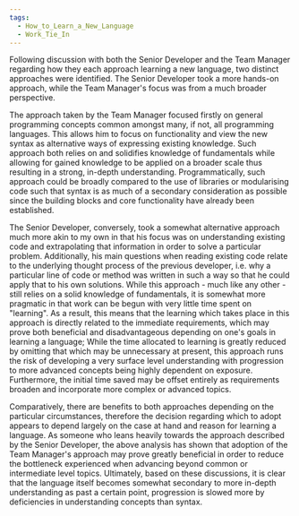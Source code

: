 ```yaml
---
tags:
  - How_to_Learn_a_New_Language
  - Work_Tie_In
---
```

Following discussion with both the Senior Developer and the Team Manager regarding how they each approach learning a new language, two distinct approaches were identified. The Senior Developer took a more hands-on approach, while the Team Manager's focus was from a much broader perspective.

The approach taken by the Team Manager focused firstly on general programming concepts common amongst many, if not, all programming languages. This allows him to focus on functionality and view the new syntax as alternative ways of expressing existing knowledge. Such approach both relies on and solidifies knowledge of fundamentals while allowing for gained knowledge to be applied on a broader scale thus resulting in a strong, in-depth understanding. Programmatically, such approach could be broadly compared to the use of libraries or modularising code such that syntax is as much of a secondary consideration as possible since the building blocks and core functionality have already been established.

The Senior Developer, conversely, took a somewhat alternative approach much more akin to my own in that his focus was on understanding existing code and extrapolating that information in order to solve a particular problem. Additionally, his main questions when reading existing code relate to the underlying thought process of the previous developer, i.e. why a particular line of code or method was written in such a way so that he could apply that to his own solutions. While this approach - much like any other - still relies on a solid knowledge of fundamentals, it is somewhat more pragmatic in that work can be begun with very little time spent on "learning". As a result, this means that the learning which takes place in this approach is directly related to the immediate requirements, which may prove both beneficial and disadvantageous depending on one's goals in learning a language; While the time allocated to learning is greatly reduced by omitting that which may be unnecessary at present, this approach runs the risk of developing a very surface level understanding with progression to more advanced concepts being highly dependent on exposure. Furthermore, the initial time saved may be offset entirely as requirements broaden and incorporate more complex or advanced topics.

Comparatively, there are benefits to both approaches depending on the particular circumstances, therefore the decision regarding which to adopt appears to depend largely on the case at hand and reason for learning a language. As someone who leans heavily towards the approach described by the Senior Developer, the above analysis has shown that adoption of the Team Manager's approach may prove greatly beneficial in order to reduce the bottleneck experienced when advancing beyond common or intermediate level topics. Ultimately, based on these discussions, it is clear that the language itself becomes somewhat secondary to more in-depth understanding as past a certain point, progression is slowed more by deficiencies in understanding concepts than syntax.